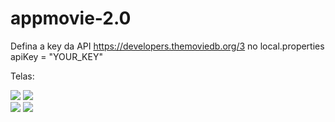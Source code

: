 # appmovie-2.0

Defina a key da API https://developers.themoviedb.org/3 no local.properties <br />
apiKey = "YOUR_KEY"

Telas:
<div style="display: inline_block">
<img src="https://user-images.githubusercontent.com/87389763/182463028-cf23bab1-07c4-41ff-9bb1-cd013648306d.png">
<img src="https://user-images.githubusercontent.com/87389763/182463023-1a816481-65f3-4c5d-9680-bd0a9885144e.png">
</div>

<div style="display: inline_block">
<img src="https://user-images.githubusercontent.com/87389763/182462775-25645c8e-5611-44b7-9176-94acdda81396.png">
<img src="https://user-images.githubusercontent.com/87389763/182461733-6fc70e6b-9c5a-4d3f-adac-d9184f052d2b.png">
</div>




